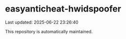 # easyanticheat-hwidspoofer

Last updated: 2025-06-22 23:26:40

This repository is automatically maintained.
